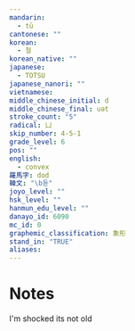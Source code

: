```yaml
---
mandarin:
  - tū
cantonese: ""
korean:
  - 철
korean_native: ""
japanese:
  - TOTSU
japanese_nanori: ""
vietnamese:
middle_chinese_initial: d
middle_chinese_final: uət
stroke_count: "5"
radical: 凵
skip_number: 4-5-1
grade_level: 6
pos: ""
english:
  - convex
羅馬字: dod
韓文: "\b돋"
joyo_level: ""
hsk_level: ""
hanmun_edu_level: ""
danayo_id: 6090
mc_id: 0
graphemic_classification: 象形
stand_in: "TRUE"
aliases:
---
```


# Notes
I'm shocked its not old
